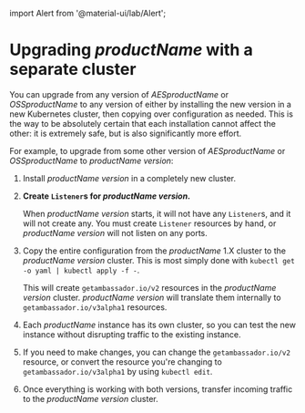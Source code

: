 import Alert from '@material-ui/lab/Alert';

# Upgrading $productName$ with a separate cluster

You can upgrade from any version of $AESproductName$ or $OSSproductName$ to
any version of either by installing the new version in a new Kubernetes cluster,
then copying over configuration as needed. This is the way to be absolutely
certain that each installation cannot affect the other: it is extremely safe,
but is also significantly more effort.

For example, to upgrade from some other version of $AESproductName$ or
$OSSproductName$ to $productName$ $version$:

1. Install $productName$ $version$ in a completely new cluster.

2. **Create `Listener`s for $productName$ $version$.**

   When $productName$ $version$ starts, it will not have any `Listener`s, and it will not
   create any. You must create `Listener` resources by hand, or $productName$ $version$
   will not listen on any ports.

3. Copy the entire configuration from the $productName$ 1.X cluster to the $productName$
   $version$ cluster. This is most simply done with `kubectl get -o yaml | kubectl apply -f -`.

   This will create `getambassador.io/v2` resources in the $productName$ $version$ cluster.
   $productName$ $version$ will translate them internally to `getambassador.io/v3alpha1`
   resources.

4. Each $productName$ instance has its own cluster, so you can test the new
   instance without disrupting traffic to the existing instance.

5. If you need to make changes, you can change the `getambassador.io/v2` resource, or convert the
   resource you're changing to `getambassador.io/v3alpha1` by using `kubectl edit`.

6. Once everything is working with both versions, transfer incoming traffic to the $productName$
   $version$ cluster.
